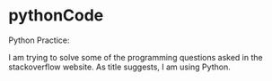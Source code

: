 pythonCode
==========

Python Practice: 

I am trying to solve some of the programming questions asked in the stackoverflow website.
As title suggests, I am using Python.
